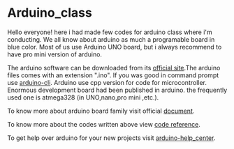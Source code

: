 # Arduino_class
 Hello everyone! here i had made few codes for arduino class where i'm conducting. We all know about arduino as much a programable board in blue color. Most of us use Arduino UNO board, but i always recommend to have pro mini version of arduino. 
 
 The arduino software can be downloaded from its [official site](https://www.arduino.cc/).The arduino files comes with an extension ".ino". If you was good in command prompt use [arduino-cli](https://arduino.github.io/arduino-cli/0.19/). Arduino use cpp version for code for microcontroller. Enormous  development board had been published in arduino. the frequently used one is atmega328 (in UNO,nano,pro mini ,etc.).

To know more about arduino board family visit official [document](https://docs.arduino.cc/).

To know more about the codes written above view [code reference](https://www.arduino.cc/reference/en/).

To get help over arduino for your new projects visit [arduino-help_center](https://support.arduino.cc/hc/en-us).